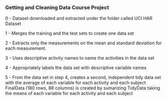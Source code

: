 ### Getting and Cleaning Data Course Project

0 - Dataset downloaded and extracted under the folder called UCI HAR Dataset
    
1 - Merges the training and the test sets to create one data set
    
2 - Extracts only the measurements on the mean and standard deviation for each measurement. 

3 - Uses descriptive activity names to name the activities in the data set
    
4 - Appropriately labels the data set with descriptive variable names

5 - From the data set in step 4, creates a second, independent tidy data set with the average of each variable for each activity and each subject
FinalData (180 rows, 88 columns) is created by sumarizing TidyData taking the means of each variable for each activity and each subject
